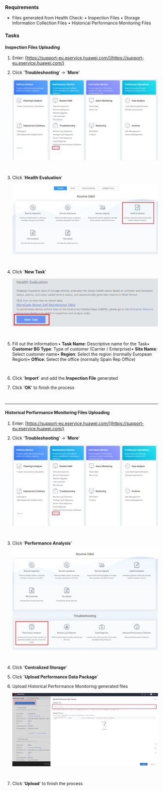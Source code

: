 
### Requirements

- Files generated from Health Check:
  • Inspection Files
  • Storage Information Collection Files
  • Historical Performance Monitoring Files

### Tasks

#### Inspection Files Uploading

1. Enter: [https://support-eu.eservice.huawei.com/](https://support-eu.eservice.huawei.com/)
2. Click '**Troubleshooting**' → '**More**'

   ![FileUploading001](../../Images/FileUploading001.png)

   &nbsp;
3. Click '**Health Evaluation**'

   ![FileUploading002](../../Images/FileUploading002.png)

   &nbsp;
4. Click '**New Task**'

   ![FileUploading003](../../Images/FileUploading003.png)

   &nbsp;
5. Fill out the information:• **Task Name**: Descriptive name for the Task• **Customer BG Type**: Type of customer (Carrier / Enterprise)• **Site Name**: Select customer name• **Region**: Select the region (normally European Region)• **Office**: Select the office (normally Spain Rep Office)

   &nbsp;
6. Click '**Import**' and add the **Inspection File** generated
7. Click '**OK**' to finish the process

   &nbsp;

---

#### Historical Performance Monitoring Files Uploading

1. Enter: [https://support-eu.eservice.huawei.com/](https://support-eu.eservice.huawei.com/)
2. Click '**Troubleshooting**' → '**More**'

   ![FileUploading001](../../Images/FileUploading001.png)

   &nbsp;
3. Click '**Performance Analysis**'

   ![FileUploading004](../../Images/FileUploading004.png)

   &nbsp;
4. Click '**Centralized Storage**'
5. Click '**Upload Performance Data Package**'
6. Upload Historical Performance Monitoring generated files

   ![FileUploading005](../../Images/FileUploading005.png)

   &nbsp;
7. Click '**Upload**' to finish the process
